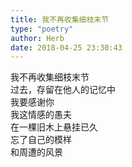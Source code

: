 ```yaml
---  
title: 我不再收集细枝末节  
type: "poetry"  
author: Herb  
date: 2018-04-25 23:30:43  
---  
```

我不再收集细枝末节  
过去，存留在他人的记忆中  
我要感谢你  
我这情感的愚夫  
在一棵旧木上悬挂已久  
忘了自己的模样  
和周遭的风景
